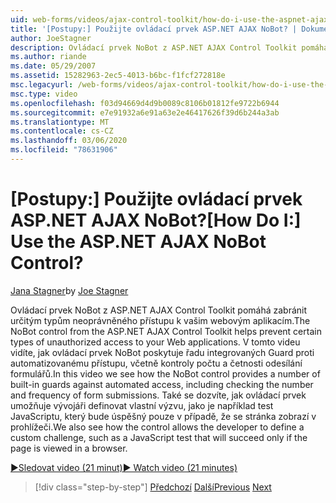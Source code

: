 ```yaml
---
uid: web-forms/videos/ajax-control-toolkit/how-do-i-use-the-aspnet-ajax-nobot-control
title: '[Postupy:] Použijte ovládací prvek ASP.NET AJAX NoBot? | Dokumenty Microsoft'
author: JoeStagner
description: Ovládací prvek NoBot z ASP.NET AJAX Control Toolkit pomáhá zabránit určitým typům neoprávněného přístupu k vašim webovým aplikacím. V tomto videu vidíte, jak...
ms.author: riande
ms.date: 05/29/2007
ms.assetid: 15282963-2ec5-4013-b6bc-f1fcf272818e
msc.legacyurl: /web-forms/videos/ajax-control-toolkit/how-do-i-use-the-aspnet-ajax-nobot-control
msc.type: video
ms.openlocfilehash: f03d94669d4d9b0089c8106b01812fe9722b6944
ms.sourcegitcommit: e7e91932a6e91a63e2e46417626f39d6b244a3ab
ms.translationtype: MT
ms.contentlocale: cs-CZ
ms.lasthandoff: 03/06/2020
ms.locfileid: "78631906"
---
```

# <a name="how-do-i-use-the-aspnet-ajax-nobot-control"></a><span data-ttu-id="4aa48-105">[Postupy:] Použijte ovládací prvek ASP.NET AJAX NoBot?</span><span class="sxs-lookup"><span data-stu-id="4aa48-105">[How Do I:] Use the ASP.NET AJAX NoBot Control?</span></span>

<span data-ttu-id="4aa48-106">[Jana Stagner](https://github.com/JoeStagner)</span><span class="sxs-lookup"><span data-stu-id="4aa48-106">by [Joe Stagner](https://github.com/JoeStagner)</span></span>

<span data-ttu-id="4aa48-107">Ovládací prvek NoBot z ASP.NET AJAX Control Toolkit pomáhá zabránit určitým typům neoprávněného přístupu k vašim webovým aplikacím.</span><span class="sxs-lookup"><span data-stu-id="4aa48-107">The NoBot control from the ASP.NET AJAX Control Toolkit helps prevent certain types of unauthorized access to your Web applications.</span></span> <span data-ttu-id="4aa48-108">V tomto videu vidíte, jak ovládací prvek NoBot poskytuje řadu integrovaných Guard proti automatizovanému přístupu, včetně kontroly počtu a četnosti odesílání formulářů.</span><span class="sxs-lookup"><span data-stu-id="4aa48-108">In this video we see how the NoBot control provides a number of built-in guards against automated access, including checking the number and frequency of form submissions.</span></span> <span data-ttu-id="4aa48-109">Také se dozvíte, jak ovládací prvek umožňuje vývojáři definovat vlastní výzvu, jako je například test JavaScriptu, který bude úspěšný pouze v případě, že se stránka zobrazí v prohlížeči.</span><span class="sxs-lookup"><span data-stu-id="4aa48-109">We also see how the control allows the developer to define a custom challenge, such as a JavaScript test that will succeed only if the page is viewed in a browser.</span></span>

[<span data-ttu-id="4aa48-110">&#9654;Sledovat video (21 minut)</span><span class="sxs-lookup"><span data-stu-id="4aa48-110">&#9654; Watch video (21 minutes)</span></span>](https://channel9.msdn.com/Blogs/ASP-NET-Site-Videos/how-do-i-use-the-aspnet-ajax-nobot-control)

> [!div class="step-by-step"]
> <span data-ttu-id="4aa48-111">[Předchozí](how-do-i-use-the-aspnet-ajax-mutuallyexclusive-checkbox-extender.md)
> [Další](how-do-i-use-the-aspnet-ajax-listsearch-extender.md)</span><span class="sxs-lookup"><span data-stu-id="4aa48-111">[Previous](how-do-i-use-the-aspnet-ajax-mutuallyexclusive-checkbox-extender.md)
[Next](how-do-i-use-the-aspnet-ajax-listsearch-extender.md)</span></span>
